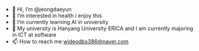 - 👋 Hi, I’m @jeongdaeyun
- 👀 I’m interested in health i enjoy this
- 🌱 I’m currently learning AI in university
- 💞️ My university is Hanyang University ERICA and I am currently majoring in ICT at software
- 📫 How to reach me wjdeodbs386@naver.com

<!---
jeongdaeyun/jeongdaeyun is a ✨ special ✨ repository because its `README.md` (this file) appears on your GitHub profile.
You can click the Preview link to take a look at your changes.
--->
